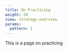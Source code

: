 ```yaml
---
title: On Practicing
weight: 20
view: strategy-overview
params:
  pattern: 1
---
```


This is a page on practicing
